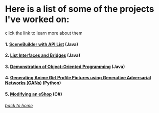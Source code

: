 <!-- layout: page
title: "projects"
permalink: /projects/ -->

# Here is a list of some of the projects I've worked on:
click the link to learn more about them

#### 1. [SceneBuilder with API List](https://jmorrison11.github.io/animelist) (Java)

#### 2. [List Interfaces and Bridges](https://jmorrison11.github.io/covidtracing) (Java)

#### 3. [Demonstration of Object-Oriented Programming](https://jmorrison11.github.io/fallingsand) (Java)

#### 4. [Generating Anime Girl Profile Pictures using Generative Adversarial Networks (GANs)](https://docs.google.com/document/d/1ApjsivXtgPK96RcoFizSxukXblAEcTayfSxSIYcvPb8/edit?usp=sharing) (Python)

#### 5. [Modifying an eShop](https://jmorrison11.github.io/eshop) (C#)

###### [back to home](jmorrison11.github.io)
